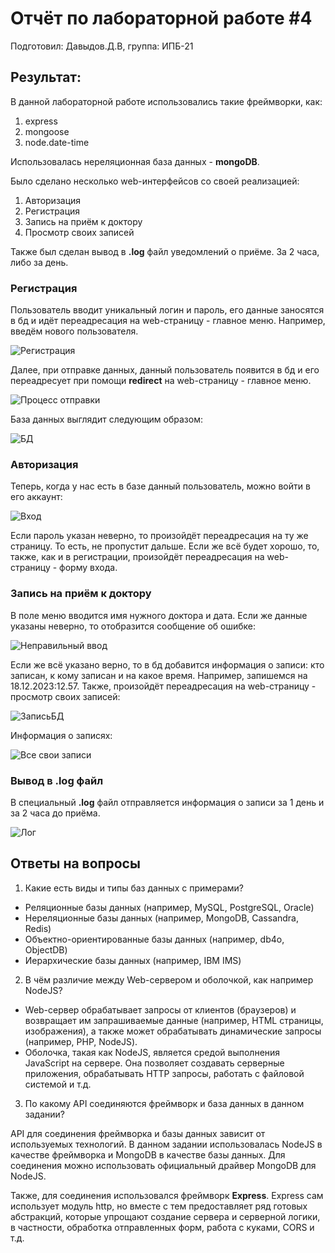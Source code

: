 # Отчёт по лабораторной работе #4
Подготовил: Давыдов.Д.В, группа: ИПБ-21


## Результат:
В данной лабораторной работе использовались такие фреймворки, как:

1. express
2. mongoose
3. node.date-time

Использовалась нереляционная база данных - **mongoDB**.

Было сделано несколько web-интерфейсов со своей реализацией:

1. Авторизация
2. Регистрация
3. Запись на приём к доктору
4. Просмотр своих записей
   
Также был сделан вывод в **.log** файл уведомлений о приёме. За 2 часа, либо за день.

### Регистрация
Пользователь вводит уникальный логин и пароль, его данные заносятся в бд и идёт переадресация на web-страницу - главное меню. Например, введём нового пользователя.

![Регистрация](images/image.png)

Далее, при отправке данных, данный пользователь появится в бд и его переадресует при помощи **redirect** на web-страницу - главное меню.

![Процесс отправки](images/image-1.png)

База данных выглядит следующим образом:

![БД](images/imagee.png)

### Авторизация
Теперь, когда у нас есть в базе данный пользователь, можно войти в его аккаунт:

![Вход](images/imagee-1.png)

Если пароль указан неверно, то произойдёт переадресация на ту же страницу. То есть, не пропустит дальше. Если же всё будет хорошо, то, также, как и в регистрации, произойдёт переадресация на web-страницу - форму входа.

### Запись на приём к доктору

В поле меню вводится имя нужного доктора и дата. Если же данные указаны неверно, то отобразится сообщение об ошибке: 

![Неправильный ввод](images/image-2.png)

Если же всё указано верно, то в бд добавится информация о записи: кто записан, к кому записан и на какое время. Например, запишемся на 18.12.2023:12.57. Также, произойдёт переадресация на web-страницу - просмотр своих записей:

![ЗаписьБД](images/image-3.png)

Информация о записях:

![Все свои записи](images/image-4.png)

### Вывод в .log файл

В специальный **.log** файл отправляется информация о записи за 1 день и за 2 часа до приёма.

![Лог](images/image-6.png)

##  Ответы на вопросы
1. Какие есть виды и типы баз данных с примерами?
- Реляционные базы данных (например, MySQL, PostgreSQL, Oracle)
- Нереляционные базы данных (например, MongoDB, Cassandra, Redis)
- Объектно-ориентированные базы данных (например, db4o, ObjectDB)
- Иерархические базы данных (например, IBM IMS)

2. В чём различие между Web-сервером и оболочкой, как
например NodeJS?
- Web-сервер обрабатывает запросы от клиентов (браузеров) и возвращает им запрашиваемые данные (например, HTML страницы, изображения), а также может обрабатывать динамические запросы (например, PHP, NodeJS).
- Оболочка, такая как NodeJS, является средой выполнения JavaScript на сервере. Она позволяет создавать серверные приложения, обрабатывать HTTP запросы, работать с файловой системой и т.д.

3. По какому API соединяются фреймворк и база данных в
данном задании?

API для соединения фреймворка и базы данных зависит от используемых технологий. В данном задании использовалась NodeJS в качестве фреймворка и MongoDB в качестве базы данных. Для соединения можно использовать официальный драйвер MongoDB для NodeJS. 

Также, для соединения использовался фреймворк **Express**. Express сам использует модуль http, но вместе с тем предоставляет ряд готовых абстракций, которые упрощают создание сервера и серверной логики, в частности, обработка отправленных форм, работа с куками, CORS и т.д.